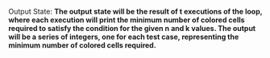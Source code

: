 Output State: **The output state will be the result of t executions of the loop, where each execution will print the minimum number of colored cells required to satisfy the condition for the given n and k values. The output will be a series of integers, one for each test case, representing the minimum number of colored cells required.**